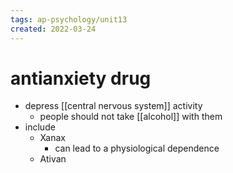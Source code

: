 ```yaml
---
tags: ap-psychology/unit13 
created: 2022-03-24
---
```


# antianxiety drug

- depress [[central nervous system]] activity
	- people should not take [[alcohol]] with them
- include
	- Xanax
		- can lead to a physiological dependence
	- Ativan 
